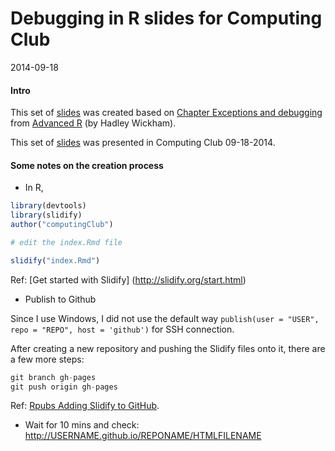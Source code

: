 Debugging in R slides for Computing Club
=============

2014-09-18

#### Intro

This set of [slides](http://hebing.github.io/computingClub/index.html) was created based on [Chapter Exceptions and debugging](http://adv-r.had.co.nz/Exceptions-Debugging.html) from [Advanced R](http://adv-r.had.co.nz/) (by Hadley Wickham).

This set of [slides](http://hebing.github.io/computingClub/index.html) was presented in Computing Club 09-18-2014.

#### Some notes on the creation process

* In R,

```r
library(devtools)
library(slidify)
author("computingClub")

# edit the index.Rmd file

slidify("index.Rmd")
```
Ref: [Get started with Slidify] (http://slidify.org/start.html)

* Publish to Github

Since I use Windows, I did not use the default way `publish(user = "USER", repo = "REPO", host = 'github')` for SSH connection.

After creating a new repository and pushing the Slidify files onto it, there are a few more steps:

```r
git branch gh-pages
git push origin gh-pages
```

Ref: [Rpubs Adding Slidify to GitHub](http://rpubs.com/thoughtfulbloke/25103).

* Wait for 10 mins and check: http://USERNAME.github.io/REPONAME/HTMLFILENAME
